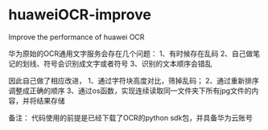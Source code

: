 # huaweiOCR-improve
Improve the performance of huawei OCR

华为原始的OCR通用文字服务会存在几个问题：
1、有时候存在乱码
2、自己做笔记的划线、符号会识别成文字或者符号
3、识别的文本顺序会错乱

因此自己做了相应改进，
1、通过字符块高度对比，筛掉乱码；
2、通过重新排序调整成正确的顺序
3、通过os函数，实现连续读取同一文件夹下所有jpg文件的内容，并将结果存储

备注：
代码使用的前提是已经下载了OCR的python sdk包，并具备华为云账号
